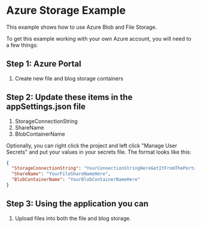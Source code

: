 # Azure Storage Example

This example shows how to use Azure Blob and File Storage.

To get this example working with your own Azure account, you will need to a few things:

## Step 1: Azure Portal
1. Create new file and blog storage containers

## Step 2: Update these items in the appSettings.json file
1. StorageConnectionString 
1. ShareName
1. BlobContainerName

Optionally, you can right click the project and left click "Manage User Secrets" and put your values in your secrets file.  The format looks like this:
```json
{
  "StorageConnectionString": "YourConnectionStringHereGetItFromThePortal",
  "ShareName": "YourFileShareNameHere",
  "BlobContainerName": "YourBlobContainerNameHere"
}
```

## Step 3: Using the application you can 
1. Upload files into both the file and blog storage.

